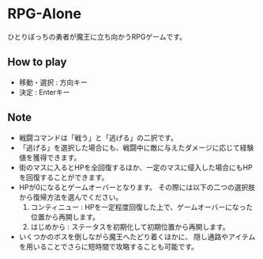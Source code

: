 # RPG-Alone

ひとりぼっちの勇者が魔王に立ち向かうRPGゲームです。

## How to play

* 移動・選択 : 方向キー
* 決定     : Enterキー

## Note

* 戦闘コマンドは「戦う」と「逃げる」の二択です。
* 「逃げる」を選択した場合にも、戦闘中に敵に与えたダメージに応じて経験値を獲得できます。
* 街のマスに入るとHPを全回復するほか、一定のマスに侵入した場合にもHPを回復することができます。
* HPが0になるとゲームオーバーとなります。  その際には以下の二つの選択肢から復帰方法を選んでください。
    1. コンティニュー : HPを一定程度回復した上で、ゲームオーバーになった位置から再開します。
    1. はじめから   : ステータスを初期化して初期位置から再開します。
* いくつかのボスを倒しながら魔王へたどり着くほかに、  隠し通路やアイテムを用いることでさらに短時間で攻略することも可能です。
